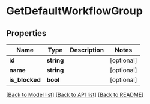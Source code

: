 # GetDefaultWorkflowGroup

## Properties

 Name           | Type       | Description | Notes      
----------------|------------|-------------|------------
 **id**         | **string** |             | [optional] 
 **name**       | **string** |             | [optional] 
 **is_blocked** | **bool**   |             | [optional] 

[[Back to Model list]](../README.md#documentation-for-models) [[Back to API list]](../README.md#documentation-for-api-endpoints) [[Back to README]](../README.md)


